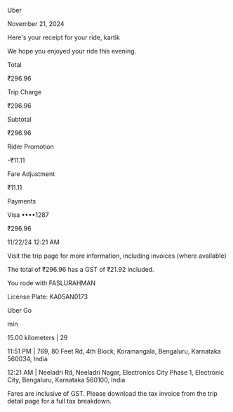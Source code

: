 Uber

November 21, 2024

Here's your receipt for your ride, kartik

We hope you enjoyed your ride this evening.

Total

₹296.96

Trip Charge

₹296.96

Subtotal

₹296.96

Rider Promotion

-₹11.11

Fare Adjustment

₹11.11

Payments

Visa ••••1287

₹296.96

11/22/24 12:21 AM

Visit the trip page for more information, including invoices (where available)

The total of ₹296.96 has a GST of ₹21.92 included.

You rode with FASLURAHMAN

License Plate: KA05AN0173

Uber Go

min

15.00 kilometers | 29

11:51 PM | 769, 80 Feet Rd, 4th Block, Koramangala, Bengaluru, Karnataka 560034, India

12:21 AM | Neeladri Rd, Neeladri Nagar, Electronics City Phase 1, Electronic City, Bengaluru, Karnataka 560100, India

Fares are inclusive of GST. Please download the tax invoice from the trip detail page for a full tax breakdown.